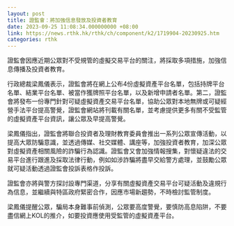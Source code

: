 ```yaml
---
layout: post
title: 證監會：將加強信息發放及投資者教育
date: 2023-09-25 11:08:34.000000000 +08:00
link: https://news.rthk.hk/rthk/ch/component/k2/1719904-20230925.htm
categories: rthk
---
```


證監會因應近期公眾對不受規管的虛擬交易平台的關注，將採取多項措施，加強信息傳播及投資者教育。

行政總裁梁鳳儀表示，證監會將在網上公布4份虛擬資產平台名單，包括持牌平台名單、結業平台名單、被當作獲牌照平台名單，以及新增申請者名單。第二，證監會將發布一份專門針對可疑虛擬資產交易平台名單，協助公眾對本地無牌或可疑經營手法平台提高警覺，證監會網站將刊載有關名單，並考慮提供更多有關不受監管的虛擬資產平台資訊，讓公眾及早提高警覺。

梁鳳儀指出，證監會將聯合投資者及理財教育委員會推出一系列公眾宣傳活動，以提高大眾防騙意識，並透過傳媒、社交媒體、講座等，加強投資者教育，加深公眾對虛擬資產相關風險的詐騙行為認識。證監會又會加強情報搜集，對懷疑違法的交易平台進行跟進及採取法律行動，例如如涉詐騙將盡早交給警方處理，並鼓勵公眾就可疑活動透過證監會投訴表格作投訴。

證監會亦將與警方探討設專門渠道，分享有關虛擬資產交易平台可疑活動及違規行為信息，並繼續與特區政府緊密合作，因應市場新趨勢，不時檢討監管制度。

梁鳳儀提醒公眾，騙局本身難事前偵測，公眾要高度警覺，要慎防高息陷阱，不要盡信網上KOL的推介，如要投資應使用受監管的虛擬資產平台。

